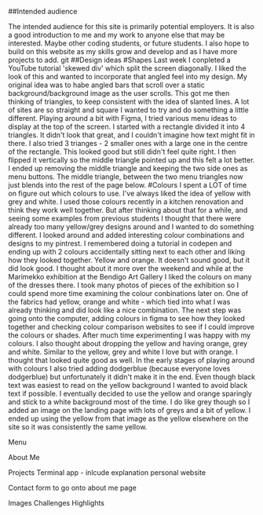 ##Intended audience

The intended audience for this site is primarily potential employers. It is also a good introduction to me and my work to anyone else that may be interested. Maybe other coding students, or future students. I also hope to build on this website as my skills grow and develop and as I have more projects to add. 
git
##Design ideas
#Shapes
Last week I conpleted a YouTube tutorial 'skewed div' which split the screen diagonally. I liked the look of this and wanted to incorporate that angled feel into my design. My original idea was to habe angled bars that scroll over a static background/background image as the user scrolls. 
This got me then thinking of triangles, to keep consistent with the idea of slanted lines. A lot of sites are so straight and square I wanted to try and do something a little different. Playing around a bit with Figma, I tried various menu ideas to display at the top of the screen. I started with a rectangle divided it into 4 triangles. It didn't look that great, and I couldn't imagine how text might fit in there. I also tried 3 trianges - 2 smaller ones with a large one in the centre of the rectangle. This looked good but still didn't feel quite right. I then flipped it vertically so the middle triangle pointed up and this felt a lot better. I ended up removing the middle triangle and keeping the two side ones as menu buttons. The middle triangle, between the two menu triangles now just blends into the rest of the page below. 
#Colours
I spent a LOT of time on figure out which colours to use. I've always liked the idea of yellow with grey and white. I used those colours recently in a kitchen renovation and think they work well together. But after thinking about that for a while, and seeing some examples from previous students I thought that there were already too many yellow/grey designs around and I wanted to do something different. 
I looked around and added interesting colour combinations and designs to my pintrest. I remembered doing a tutorial in codepen and ending up with 2 colours accidentally sitting next to each other and liking how they looked together. Yellow and orange. It doesn't sound good, but it did look good. 
I thought about it more over the weekend and while at the Marimekko exhibition at the Bendigo Art Gallery I liked the colours on many of the dresses there. I took many photos of pieces of the exhibition so I could spend more time examining the colour conbinations later on. One of the fabrics had yellow, orange and white - which tied into what I was already thinking and did look like a nice combination. 
The next step was going onto the computer, adding colours in figma to see how they looked together and checking colour comparison websites to see if I could improve the colours or shades. After much time experimenting I was happy with my colours. I also thought about dropping the yellow and having orange, grey and white. Similar to the yellow, grey and white I love but with orange. I thought that looked quite good as well. In the early stages of playing around with colours I also tried adding dodgerblue (because everyone loves dodgerblue) but unfortunately it didn't make it in the end.
Even though black text was easiest to read on the yellow background I wanted to avoid black text if possible. I eventually decided to use the yellow and orange sparingly and stick to a white background most of the time. I do like grey though so I added an image on the landing page with lots of greys and a bit of yellow. I ended up using the yellow from that image as the yellow elsewhere on the site so it was consistently the same yellow.   

Menu

About Me


Projects
Terminal app - inlcude explanation
personal website

Contact form to go onto about me page

Images
Challenges
Highlights

